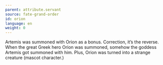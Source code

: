```yaml
---
parent: attribute.servant
source: fate-grand-order
id: orion
language: en
weight: 0
---
```


Artemis was summoned with Orion as a bonus.
Correction, it’s the reverse.
When the great Greek hero Orion was summoned, somehow the goddess Artemis got summoned with him.
Plus, Orion was turned into a strange creature (mascot character.)
